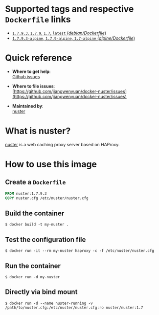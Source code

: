 # Supported tags and respective `Dockerfile` links

- [`1.7.9.3`, `1.7.9`, `1.7`, `latest` (*debian/Dockerfile*)](https://github.com/jiangwenyuan/docker-nuster/blob/a31e394b2f70603e8e74363e00409e27c6493594/debian/Dockerfile)
- [`1.7.9.3-alpine`, `1.7.9-alpine`, `1.7-alpine` (*alpine/Dockerfile*)](https://github.com/jiangwenyuan/docker-nuster/blob/a31e394b2f70603e8e74363e00409e27c6493594/alpine/Dockerfile)

# Quick reference

- **Where to get help**:  
  [Github issues](https://github.com/jiangwenyuan/nuster/issues)

- **Where to file issues**:  
  [https://github.com/jiangwenyuan/docker-nuster/issues](https://github.com/jiangwenyuan/docker-nuster/issues)

- **Maintained by**:  
  [nuster](https://github.com/jiangwenyuan)

# What is nuster?

[nuster](https://github.com/jiangwenyuan/nuster) is a web caching proxy server based on HAProxy.


# How to use this image

## Create a `Dockerfile`

```Dockerfile
FROM nuster:1.7.9.3
COPY nuster.cfg /etc/nuster/nuster.cfg
```

## Build the container

```console
$ docker build -t my-nuster .
```

## Test the configuration file

```console
$ docker run -it --rm my-nuster haproxy -c -f /etc/nuster/nuster.cfg
```

## Run the container

```console
$ docker run -d my-nuster
```

## Directly via bind mount

```console
$ docker run -d --name nuster-running -v /path/to/nuster.cfg:/etc/nuster/nuster.cfg:ro nuster/nuster:1.7
```
